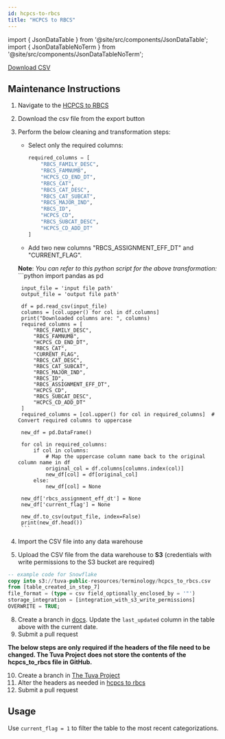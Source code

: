 ```yaml
---
id: hcpcs-to-rbcs
title: "HCPCS to RBCS"
---
```


import { JsonDataTable } from '@site/src/components/JsonDataTable';
import { JsonDataTableNoTerm } from '@site/src/components/JsonDataTableNoTerm';

<JsonDataTableNoTerm  jsonPath="nodes.seed\.the_tuva_project\.terminology__hcpcs_to_rbcs.columns" />

<a href="https://tuva-public-resources.s3.amazonaws.com/versioned_terminology/latest/hcpcs_to_rbcs.csv_0_0_0.csv.gz">Download CSV</a>


## Maintenance Instructions

1. Navigate to the [HCPCS to RBCS](https://data.cms.gov/provider-summary-by-type-of-service/provider-service-classifications/restructured-betos-classification-system/data?query=%7B%22filters%22:%7B%22rootConjunction%22:%7B%22label%22:%22And%22,%22value%22:%22AND%22%7D,%22list%22:%5B%5D%7D,%22keywords%22:%22%22,%22offset%22:0,%22limit%22:10,%22sort%22:%7B%22sortBy%22:%22RBCS_Release_Year%22,%22sortOrder%22:%22ASC%22%7D,%22columns%22:%5B%5D%7D)
2. Download the csv file from the export button
3. Perform the below cleaning and transformation steps:
    - Select only the required columns:
        ```python
        required_columns = [
            "RBCS_FAMILY_DESC",
            "RBCS_FAMNUMB",
            "HCPCS_CD_END_DT",
            "RBCS_CAT",
            "RBCS_CAT_DESC",
            "RBCS_CAT_SUBCAT",
            "RBCS_MAJOR_IND",
            "RBCS_ID",
            "HCPCS_CD",
            "RBCS_SUBCAT_DESC",
            "HCPCS_CD_ADD_DT"
        ]
        ```
    - Add two new columns "RBCS_ASSIGNMENT_EFF_DT" and     "CURRENT_FLAG".

    **Note**: *You can refer to this python script for the above transformation:*
        ```python
        import pandas as pd

        input_file = 'input file path'
        output_file = 'output file path'

        df = pd.read_csv(input_file)
        columns = [col.upper() for col in df.columns]  
        print("Downloaded columns are: ", columns) 
        required_columns = [
            "RBCS_FAMILY_DESC",
            "RBCS_FAMNUMB",
            "HCPCS_CD_END_DT",
            "RBCS_CAT",
            "CURRENT_FLAG",
            "RBCS_CAT_DESC",
            "RBCS_CAT_SUBCAT",
            "RBCS_MAJOR_IND",
            "RBCS_ID",
            "RBCS_ASSIGNMENT_EFF_DT",
            "HCPCS_CD",
            "RBCS_SUBCAT_DESC",
            "HCPCS_CD_ADD_DT"
        ]
        required_columns = [col.upper() for col in required_columns]  # Convert required columns to uppercase

        new_df = pd.DataFrame()

        for col in required_columns:
            if col in columns:
                # Map the uppercase column name back to the original column name in df
                original_col = df.columns[columns.index(col)]
                new_df[col] = df[original_col]  
            else:
                new_df[col] = None  

        new_df['rbcs_assignment_eff_dt'] = None  
        new_df['current_flag'] = None  

        new_df.to_csv(output_file, index=False)
        print(new_df.head())
        ```
4. Import the CSV file into any data warehouse 
5. Upload the CSV file from the data warehouse to **S3** (credentials with write permissions to the S3 bucket are required)
```sql
-- example code for Snowflake
copy into s3://tuva-public-resources/terminology/hcpcs_to_rbcs.csv
from [table_created_in_step_7]
file_format = (type = csv field_optionally_enclosed_by = '"')
storage_integration = [integration_with_s3_write_permissions]
OVERWRITE = TRUE;
```
8. Create a branch in [docs](https://github.com/tuva-health/docs).  Update the `last_updated` column in the table above with the current date.
9. Submit a pull request

**The below steps are only required if the headers of the file need to be changed.  The Tuva Project does not store the contents
of the hcpcs_to_rbcs file in GitHub.**


10. Create a branch in [The Tuva Project](https://github.com/tuva-health/tuva)
11. Alter the headers as needed in [hcpcs to rbcs](https://github.com/tuva-health/tuva/blob/main/seeds/terminology/terminology__hcpcs_to_rbcs.csv)
12. Submit a pull request

## Usage
Use `current_flag = 1` to filter the table to the most recent categorizations.